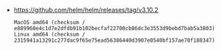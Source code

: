- https://github.com/helm/helm/releases/tag/v3.10.2

  ```plain
  MacOS amd64 (checksum / e889960e4c1d7e2dfdb91b102becfaf22700cb86dc3e3553d9bebd7bab5a3803)
  Linux amd64 (checksum / 2315941a13291c277dac9f65e75ead56386440d3907e0540bf157ae70f188347)
  ```
